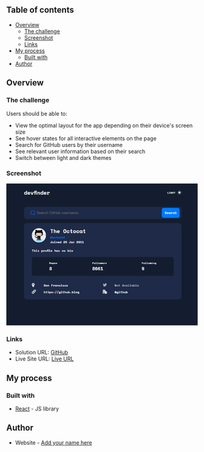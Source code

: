## Table of contents

- [Overview](#overview)
  - [The challenge](#the-challenge)
  - [Screenshot](#screenshot)
  - [Links](#links)
- [My process](#my-process)
  - [Built with](#built-with)
- [Author](#author)


## Overview

### The challenge

Users should be able to:

- View the optimal layout for the app depending on their device's screen size
- See hover states for all interactive elements on the page
- Search for GitHub users by their username
- See relevant user information based on their search
- Switch between light and dark themes

### Screenshot

![](./src/assets/screenshot.png)


### Links

- Solution URL: [GitHub]()
- Live Site URL: [Live URL]()

## My process

### Built with

- [React](https://reactjs.org/) - JS library


## Author

- Website - [Add your name here](https://www.your-site.com)
